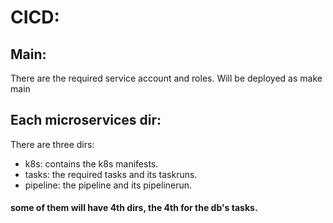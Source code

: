 # CICD:


## Main: 

There are the required service account and roles. Will be deployed as make main

## Each microservices dir: 
There are three dirs:  
- k8s: contains the k8s manifests.
- tasks: the required tasks and its taskruns.  
- pipeline: the pipeline and its pipelinerun. 

#### some of them will have 4th dirs, the 4th for the db's tasks. 

